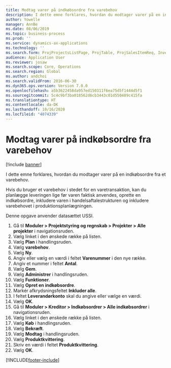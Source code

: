 ```yaml
---
title: Modtag varer på indkøbsordre fra varebehov
description: I dette emne forklares, hvordan du modtager varer på en indkøbsordre fra et varebehov.
author: Yowelle
manager: AnnBe
ms.date: 08/06/2019
ms.topic: business-process
ms.prod: ''
ms.service: dynamics-ax-applications
ms.technology: ''
ms.search.form: ProjProjectsListPage, ProjTable, ProjSalesItemReq, InventItemIdLookupSimple, PurchCreateFromSalesOrder, VendAccountItemLookup, PurchTable, PurchEditLines
audience: Application User
ms.reviewer: josaw
ms.search.scope: Core, Operations
ms.search.region: Global
ms.author: andchoi
ms.search.validFrom: 2016-06-30
ms.dyn365.ops.version: Version 7.0.0
ms.openlocfilehash: a5b3622458da957ed150311f6ea75d5f1444d5f1
ms.sourcegitcommit: 5c4c9bf3ba018562d6cb3443c01d550489c415fa
ms.translationtype: HT
ms.contentlocale: da-DK
ms.lasthandoff: 10/16/2020
ms.locfileid: "4074339"
---
```

# <a name="receive-items-on-purchase-order-from-item-requirement"></a>Modtag varer på indkøbsordre fra varebehov

[!include [banner](../../includes/banner.md)]

I dette emne forklares, hvordan du modtager varer på en indkøbsordre fra et varebehov.

Hvis du bruger et varebehov i stedet for en varetransaktion, kan du planlægge leveringen lige før varen faktisk anvendes, oprette en indkøbsordre, inkludere varen i handelsaftalestrukturen og inkludere varebehovet i produktionsplanlægningen. 

Denne opgave anvender datasættet USSI.

1. Gå til **Moduler > Projektstyring og regnskab > Projekter > Alle projekter** i navigationsruden.
2. Vælg linket i den ønskede række på listen.
3. Vælg **Plan** i handlingsruden.
4. Vælg **varebehov**.
5. Vælg **Ny**.
6. Angiv eller vælg en værdi i feltet **Varenummer** i den nye række.
7. Angiv et nummer i feltet **Antal**.
8. Vælg **Gem**.
9. Vælg **Administrer** i handlingsruden.
10. Vælg **Funktioner**.
11. Vælg **Opret en indkøbsordre**.
12. Markér afkrydsningsfeltet **Inkluder alle**.
13. I feltet **Leverandørkonto** skal du angive eller vælge en værdi.
14. Vælg **OK**.
15. Gå til **Moduler > Kreditor > Indkøbsordrer > Alle indkøbsordrer** i navigationsruden.
16. Vælg linket i den ønskede række på listen.
17. Vælg **Køb** i handlingsruden.
18. Vælg **Bekræft**.
19. Vælg **Modtag** i handlingsruden.
20. Vælg **Produktkvittering**.
21. Skriv en værdi i feltet **Produktkvittering**.
22. Vælg **OK**.



[!INCLUDE[footer-include](../../includes/footer-banner.md)]